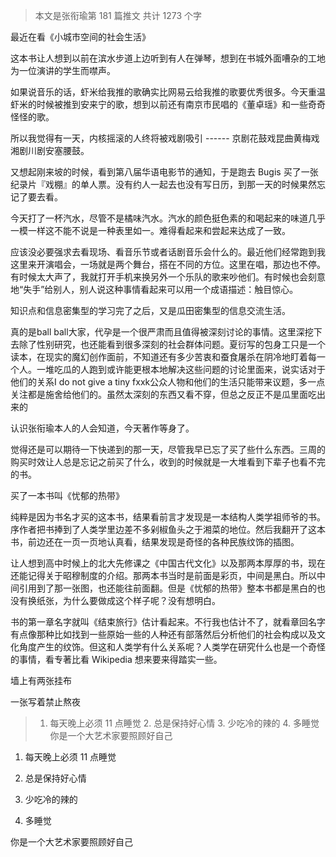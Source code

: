 > 本文是张衔瑜第 181 篇推文 共计 1273 个字

最近在看《小城市空间的社会生活》

这本书让人想到以前在滨水步道上边听到有人在弹琴，想到在书城外面嘈杂的工地为一位演讲的学生而噤声。

如果说音乐的话，虾米给我推的歌确实比网易云给我推的歌要优秀很多。今天重温虾米的时候被推到安来宁的歌，想到以前还有南京市民唱的《董卓瑶》和一些奇奇怪怪的歌。

所以我觉得有一天，内核摇滚的人终将被戏剧吸引 ------ 京剧花鼓戏昆曲黄梅戏湘剧川剧安塞腰鼓。

又想起刚来坡的时候，看到第八届华语电影节的通知，于是跑去 Bugis 买了一张纪录片『戏棚』的单人票。没有约人一起去也没有写日历，到那一天的时候果然忘记了要去看。

今天打了一杯汽水，尽管不是橘味汽水。汽水的颜色挺色素的和喝起来的味道几乎一模一样这不能不说是一种表里如一。难得看起来和尝起来达成了一致。

应该没必要强求去看现场、看音乐节或者话剧音乐会什么的。最近他们经常跑到我这里来开演唱会，一场就是两个舞台，搭在不同的方位。这里在唱，那边也不停。有时候太大声了，我就打开手机来换另外一个乐队的歌来吵他们。有时候也会刻意地“失手”给别人，别人说这种事情看起来可以用一个成语描述：触目惊心。

知识点和信息密集型的学习完了之后，又是瓜田密集型的信息交流生活。

真的是ball ball大家，代孕是一个很严肃而且值得被深刻讨论的事情。这里深挖下去除了性别研究，也还能看到很多深刻的社会群体问题。夏衍写的包身工只是一个读本，在现实的魔幻创作面前，不知道还有多少苦衷和蚕食屠杀在阴冷地盯着每一个人。一堆吃瓜的人跑到或许能更根本地解决这些问题的讨论里面来，说实话对于他们的关系I do not give a tiny fxxk公众人物和他们的生活只能带来议题，多一点关注都是施舍给他们的。虽然太深刻的东西又看不穿，但总之反正不是瓜里面吃出来的

认识张衔瑜本人的人会知道，今天著作等身了。

觉得还是可以期待一下快递到的那一天，尽管我早已忘了买了些什么东西。三周的购买时效让人总是忘记之前买了什么，收到的时候就是一大堆看到下辈子也看不完的书。

买了一本书叫《忧郁的热带》

纯粹是因为书名才买的这本书，结果看前言才发现是一本结构人类学祖师爷的书。序作者把书捧到了人类学里边差不多剁椒鱼头之于湘菜的地位。然后我翻开了这本书，前边还在一页一页地认真看，结果发现是奇怪的各种民族纹饰的插图。

让人想到高中时候上的北大先修课之《中国古代文化》以及那两本厚厚的书，现在还能记得关于昭穆制度的介绍。那两本书当时是前面是彩页，中间是黑白。所以中间引用到了那一张图，也还能往前面翻。但是《忧郁的热带》整本书都是黑白的也没有换纸张，为什么要做成这个样子呢？没有想明白。

书的第一章名字就叫《结束旅行》估计看起来。不行我也估计不了，就看章回名字有点像那种比如找到一些原始一些的人种还有部落然后分析他们的社会构成以及文化角度产生的纹饰。但这和人类学有什么关系呢？人类学在研究什么也是一个奇怪的事情，看专著比看 Wikipedia 想来要来得踏实一些。

墙上有两张挂布

一张写着禁止熬夜

> 1. 每天晚上必须 11 点睡觉 2. 总是保持好心情 3. 少吃冷的辣的 4. 多睡觉 你是一个大艺术家要照顾好自己

1. 每天晚上必须 11 点睡觉

2. 总是保持好心情

3. 少吃冷的辣的

4. 多睡觉

你是一个大艺术家要照顾好自己
